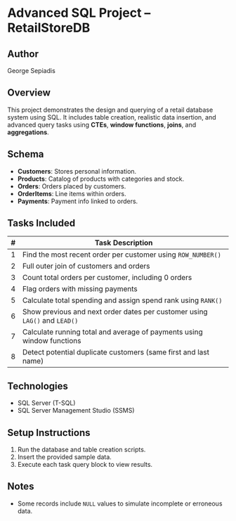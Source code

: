 # Advanced SQL Project – RetailStoreDB

## Author
George Sepiadis

## Overview
This project demonstrates the design and querying of a retail database system using SQL.
It includes table creation, realistic data insertion, and advanced query tasks using **CTEs**, **window functions**, **joins**, and **aggregations**.

## Schema

- **Customers**: Stores personal information.
- **Products**: Catalog of products with categories and stock.
- **Orders**: Orders placed by customers.
- **OrderItems**: Line items within orders.
- **Payments**: Payment info linked to orders.

## Tasks Included

| # | Task Description |
|--|------------------|
| 1 | Find the most recent order per customer using `ROW_NUMBER()` |
| 2 | Full outer join of customers and orders |
| 3 | Count total orders per customer, including 0 orders |
| 4 | Flag orders with missing payments |
| 5 | Calculate total spending and assign spend rank using `RANK()` |
| 6 | Show previous and next order dates per customer using `LAG()` and `LEAD()` |
| 7 | Calculate running total and average of payments using window functions |
| 8 | Detect potential duplicate customers (same first and last name) |

## Technologies
- SQL Server (T-SQL)
- SQL Server Management Studio (SSMS)

## Setup Instructions
1. Run the database and table creation scripts.
2. Insert the provided sample data.
3. Execute each task query block to view results.

## Notes
- Some records include `NULL` values to simulate incomplete or erroneous data.

